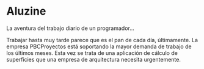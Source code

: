 # Aluzine

La aventura del trabajo diario de un programador...

Trabajar hasta muy tarde parece que es el pan de cada día, últimamente. La empresa PBCProyectos está soportando la mayor demanda de trabajo de los últimos meses. Esta vez se trata de una aplicación de cálculo de superficies que una empresa de arquitectura necesita urgentemente.

